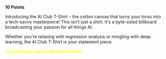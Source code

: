 **10 Points**

Introducing the AI Club T-Shirt – the cotton canvas that turns your torso into a tech-savvy masterpiece! This isn't just a shirt; it's a byte-sized billboard broadcasting your passion for all things AI.

Whether you're relaxing with regression analysis or mingling with deep learning, the AI Club T-Shirt is your statement piece.

<span style="color: yellow; font-weight: bold;">To purchase: ask an eboard member</span>